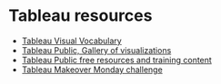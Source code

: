 # Tableau resources

- [Tableau Visual Vocabulary](https://public.tableau.com/profile/andy.kriebel#!/vizhome/VisualVocabulary/VisualVocabulary)
- [Tableau Public, Gallery of visualizations](https://public.tableau.com/fr-fr/gallery/?tab=viz-of-the-day&type=viz-of-the-day)
- [Tableau Public free resources and training content](https://public.tableau.com/en-us/s/resources)
- [Tableau Makeover Monday challenge](https://www.makeovermonday.co.uk)
